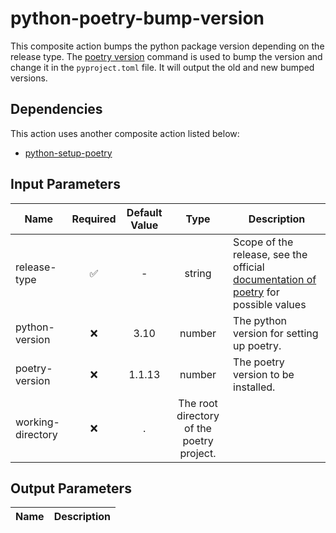# python-poetry-bump-version

This composite action bumps the python package version depending on the release type. The [poetry version](https://python-poetry.org/docs/cli/#version) command is used to bump the version and change it
in the `pyproject.toml` file. It will output the old and new bumped versions.

## Dependencies

This action uses another composite action listed below:

- [python-setup-poetry](https://github.com/bakdata/ci-templates/tree/main/actions/python-setup-poetry)

## Input Parameters

| Name              | Required | Default Value |                   Type                    | Description                                                                                                                       |
| ----------------- | :------: | :-----------: | :---------------------------------------: | --------------------------------------------------------------------------------------------------------------------------------- |
| release-type      |    ✅     |       -       |                  string                   | Scope of the release, see the official [documentation of poetry](https://python-poetry.org/docs/cli/#version) for possible values |
| python-version    |    ❌     |     3.10      |                  number                   | The python version for setting up poetry.                                                                                         |
| poetry-version    |    ❌     |    1.1.13     |                  number                   | The poetry version to be installed.                                                                                               |
| working-directory |    ❌     |       .       | The root directory of the poetry project. |                                                                                                                                   |

## Output Parameters

| Name | Description |
| ---- | ----------- |
